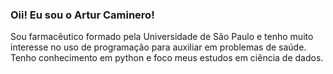 ### Oii! Eu sou o Artur Caminero!

Sou farmacêutico formado pela Universidade de São Paulo e tenho muito interesse no uso de programação para auxiliar em problemas de saúde. Tenho conhecimento em python e foco meus estudos em ciência de dados.
